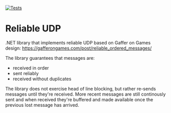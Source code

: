 [![Tests](https://github.com/Kezzo/reliable-udp/actions/workflows/tests.yml/badge.svg?branch=main)](https://github.com/Kezzo/reliable-udp/actions/workflows/tests.yml)

# Reliable UDP

.NET library that implements reliable UDP based on Gaffer on Games design:
https://gafferongames.com/post/reliable_ordered_messages/

The library guarantees that messages are:
- received in order
- sent reliably
- received without duplicates

The library does not exercise head of line blocking, but rather re-sends messages until they're received. More recent messages are still continously sent and when received they're buffered and made available once the previous lost message has arrived.